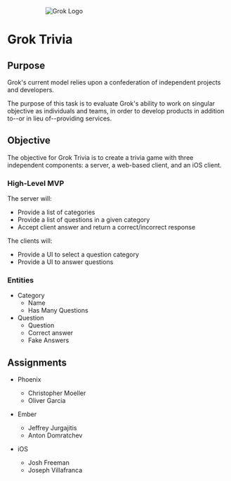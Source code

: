 <img src="http://www.grok-interactive.com/images/grok-logo.svg" alt="Grok Logo" style="margin-left: -165px; left: 50%; position: relative;">

# Grok Trivia

## Purpose

Grok's current model relies upon a confederation of independent projects and developers.  

The purpose of this task is to evaluate Grok's ability to work on singular objective as individuals and teams, in order to develop products in addition to--or in lieu of--providing services.

## Objective

The objective for Grok Trivia is to create a trivia game with three independent components: a server, a web-based client, and an iOS client.

### High-Level MVP

The server will:

- Provide a list of categories
- Provide a list of questions in a given category
- Accept client answer and return a correct/incorrect response

The clients will:

- Provide a UI to select a question category
- Provide a UI to answer questions

### Entities

- Category
  * Name
  * Has Many Questions
- Question
  * Question
  * Correct answer
  * Fake Answers


## Assignments

- Phoenix
  * Christopher Moeller
  * Oliver Garcia

- Ember
  * Jeffrey Jurgajitis
  * Anton Domratchev

- iOS
  * Josh Freeman
  * Joseph Villafranca
